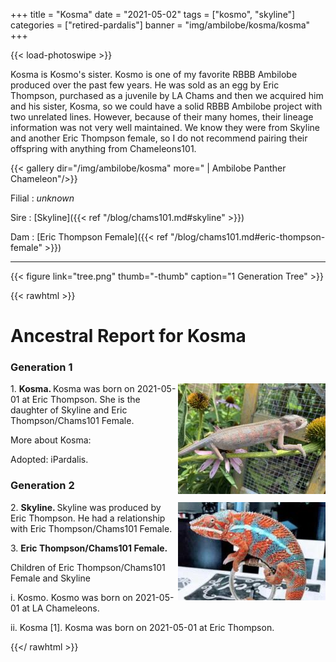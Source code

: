 +++
title = "Kosma"
date = "2021-05-02"
tags = ["kosmo", "skyline"]
categories = ["retired-pardalis"]
banner = "img/ambilobe/kosma/kosma"
+++

{{< load-photoswipe >}}

Kosma is Kosmo's sister. Kosmo is one of my favorite RBBB Ambilobe produced over the past few years. He was sold as an egg by Eric Thompson, purchased as a juvenile by LA Chams and then we acquired him and his sister, Kosma, so we could have a solid RBBB Ambilobe project with two unrelated lines. However, because of their many homes, their lineage information was not very well maintained. We know they were from Skyline and another Eric Thompson female, so I do not recommend pairing their offspring with anything from Chameleons101.


{{< gallery dir="/img/ambilobe/kosma" more=" | Ambilobe Panther Chameleon"/>}}

Filial
: *unknown*

Sire
: [Skyline]({{< ref "/blog/chams101.md#skyline" >}})

Dam
: [Eric Thompson Female]({{< ref "/blog/chams101.md#eric-thompson-female" >}})

---

{{< figure link="tree.png" thumb="-thumb" caption="1 Generation Tree" >}}

{{< rawhtml >}}
  <div id="grampstextdoc">
    <div id="header">
      <h1>Ancestral Report for Kosma</h1>
    </div>
    <h3>Generation 1</h3>
    <img align="right" alt="" border="0" src="iskosma.jpg" />
    <p>1. <strong>Kosma. </strong>Kosma was born on 2021-05-01 at Eric Thompson.  She is the daughter of Skyline and Eric Thompson/Chams101 Female. </p>
    <p>More about Kosma:</p>
    <p>Adopted: iPardalis. </p>
    <h3>Generation 2</h3>
    <img align="right" alt="" border="0" src="isskyline.jpg" />
    <p>2. <strong>Skyline. </strong>Skyline was produced by Eric Thompson.  He had a relationship with Eric Thompson/Chams101 Female. </p>
    <p>3. <strong>Eric Thompson/Chams101 Female. </strong></p>
    <p>Children of Eric Thompson/Chams101 Female and Skyline</p>
    <p>i. Kosmo. Kosmo was born on 2021-05-01 at LA Chameleons.  </p>
    <p>ii. Kosma [1]. Kosma was born on 2021-05-01 at Eric Thompson.  </p>
  </div>


{{</ rawhtml >}}

